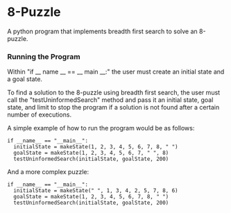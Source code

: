 # 8-Puzzle
A python program that implements breadth first search to solve an 8-puzzle. 

### Running the Program
Within "if __ name __ == __ main __:" the user must create an initial state and a goal state. 

To find a solution to the 8-puzzle using breadth first search, the user must call the "testUninformedSearch" method and pass it an initial state, goal state, and limit to stop the program if a solution is not found after a certain number of executions. 

A simple example of how to run the program would be as follows:
    
    if __name__ == "__main__":
      initialState = makeState(1, 2, 3, 4, 5, 6, 7, 8, " ")
      goalState = makeState(1, 2, 3, 4, 5, 6, 7, " ", 8)
      testUninformedSearch(initialState, goalState, 200)
    
And a more complex puzzle:     
   
    if __name__ == "__main__":
      initialState = makeState(" ", 1, 3, 4, 2, 5, 7, 8, 6)
      goalState = makeState(1, 2, 3, 4, 5, 6, 7, 8, " ")
      testUninformedSearch(initialState, goalState, 200)


